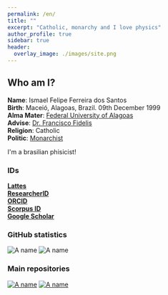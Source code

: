 ```yaml
---
permalink: /en/
title: ""
excerpt: "Catholic, monarchy and I love physics"
author_profile: true
sidebar: true
header:
  overlay_image: ./images/site.png
---
```


## Who am I?

**Name**: Ismael Felipe Ferreira dos Santos  
**Birth**: Maceió, Alagoas, Brazil. 09th December 1999  
**Alma Mater**: [Federal University of Alagoas](http://www.ufal.edu.br/ufal)  
**Advise**: [Dr. Francisco Fidelis](http://200.17.113.231/~fidelis)  
**Religion**: Catholic  
**Politic**: [Monarchist](https://monarquia.org.br/)

I'm a brasilian phisicist!

### IDs

[**Lattes**](http://lattes.cnpq.br/1281887099263383)  
[**ResearcherID**](https://publons.com/researcher/4644666/ismael-felipe-ferreira-dos-santos/)  
[**ORCID**](https://orcid.org/0000-0002-6652-9295)  
[**Scorpus ID**](https://www.scopus.com/authid/detail.uri?authorId=22979186900)  
[**Google Scholar**](https://scholar.google.com/citations?user=RktjGkgAAAAJ)

### GitHub statistics

![A name](https://github-readme-stats.vercel.app/api?username=ismaeldamiao&locale=en&show_icons=true&include_all_commits=true&count_private=true&theme=onedark)
![A name](https://github-readme-stats.vercel.app/api/top-langs/?username=ismaeldamiao&locale=en&langs_count=7&theme=onedark&layout=compact&exclude_repo=ismaeldamiao.github.io)

### Main repositories

[![A name](https://github-readme-stats.vercel.app/api/pin/?username=ismaeldamiao&locale=en&theme=onedark&repo=ismaeldamiao.github.io)](https://github.com/ismaeldamiao/ismaeldamiao.github.io)
[![A name](https://github-readme-stats.vercel.app/api/pin/?username=ismaeldamiao&locale=en&theme=onedark&repo=libismael)](https://github.com/ismaeldamiao/libismael)


<!---
ismaeldamiao/ismaeldamiao is a ✨ special ✨ repository because its `README.md` (this file) appears on your GitHub profile.
You can click the Preview link to take a look at your changes.
--->
